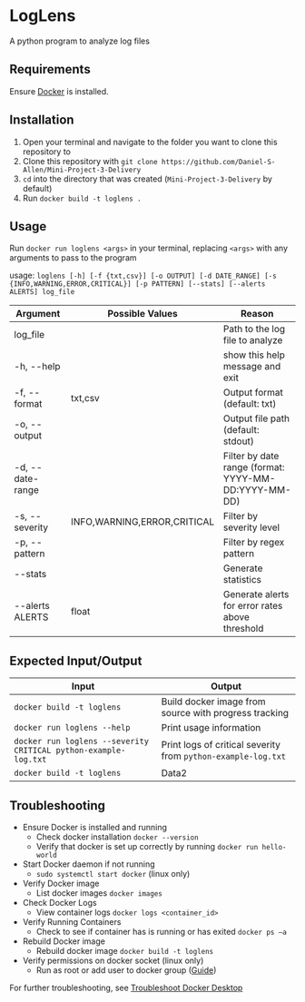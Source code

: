 # LogLens
A python program to analyze log files

## Requirements
Ensure [Docker](https://docs.docker.com/get-started/get-docker/) is installed.

## Installation
1. Open your terminal and navigate to the folder you want to clone this repository to
2. Clone this repository with `git clone https://github.com/Daniel-S-Allen/Mini-Project-3-Delivery`
3. `cd` into the directory that was created (`Mini-Project-3-Delivery` by default)
4. Run `docker build -t loglens .`

## Usage
Run `docker run loglens <args>` in your terminal, replacing `<args>` with any arguments to pass to the program

usage: `loglens [-h] [-f {txt,csv}] [-o OUTPUT] [-d DATE_RANGE]
                  [-s {INFO,WARNING,ERROR,CRITICAL}] [-p PATTERN] [--stats]
                  [--alerts ALERTS]
                  log_file`

|Argument               |Possible Values            |Reason|
|-----------------------|---------------------------|-------------------------------|
|log_file               |                           |Path to the log file to analyze|
|-h, --help             |                           |show this help message and exit
|-f, --format           |txt,csv                    |Output format (default: txt)
|-o, --output           |                           |Output file path (default: stdout)
|-d, --date-range       |                           |Filter by date range (format: YYYY-MM-DD:YYYY-MM-DD)
|-s, --severity         |INFO,WARNING,ERROR,CRITICAL|Filter by severity level
|-p, --pattern          |                           |Filter by regex pattern
|--stats                |                           |Generate statistics
|--alerts ALERTS        |float                      |Generate alerts for error rates above threshold



## Expected Input/Output
| Input | Output |
|------|-------|
| `docker build -t loglens` | Build docker image from source with progress tracking |
| `docker run loglens --help` | Print usage information |
| `docker run loglens --severity CRITICAL python-example-log.txt` | Print logs of critical severity from `python-example-log.txt`|
| `docker build -t loglens` | Data2 |

## Troubleshooting

- Ensure Docker is installed and running  
  - Check docker installation `docker --version`  
  - Verify that docker is set up correctly by running `docker run hello-world`  
- Start Docker daemon if not running   
  - `sudo systemctl start docker` (linux only)  
- Verify Docker image
  - List docker images `docker images`  
- Check Docker Logs  
  - View container logs `docker logs <container_id>`  
- Verify Running Containers  
  - Check to see if container has is running or has exited `docker ps –a`  
- Rebuild Docker image  
  - Rebuild docker image `docker build -t loglens`
- Verify permissions on docker socket (linux only)
  - Run as root or add user to docker group ([Guide](https://docs.docker.com/engine/install/linux-postinstall/))


For further troubleshooting, see [Troubleshoot Docker Desktop](https://docs.docker.com/desktop/troubleshoot-and-support/troubleshoot/)
